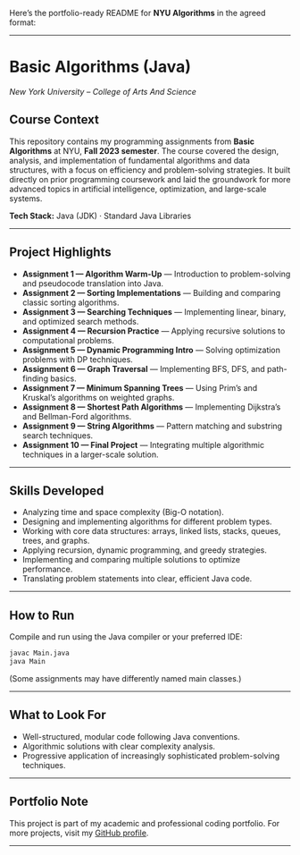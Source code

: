 Here’s the portfolio-ready README for **NYU Algorithms** in the agreed format:

---

# Basic Algorithms (Java)

*New York University – College of Arts And Science*

## Course Context

This repository contains my programming assignments from **Basic Algorithms** at NYU, **Fall 2023 semester**.
The course covered the design, analysis, and implementation of fundamental algorithms and data structures, with a focus on efficiency and problem-solving strategies.
It built directly on prior programming coursework and laid the groundwork for more advanced topics in artificial intelligence, optimization, and large-scale systems.

**Tech Stack:** Java (JDK) · Standard Java Libraries

---

## Project Highlights

* **Assignment 1 — Algorithm Warm-Up** — Introduction to problem-solving and pseudocode translation into Java.
* **Assignment 2 — Sorting Implementations** — Building and comparing classic sorting algorithms.
* **Assignment 3 — Searching Techniques** — Implementing linear, binary, and optimized search methods.
* **Assignment 4 — Recursion Practice** — Applying recursive solutions to computational problems.
* **Assignment 5 — Dynamic Programming Intro** — Solving optimization problems with DP techniques.
* **Assignment 6 — Graph Traversal** — Implementing BFS, DFS, and path-finding basics.
* **Assignment 7 — Minimum Spanning Trees** — Using Prim’s and Kruskal’s algorithms on weighted graphs.
* **Assignment 8 — Shortest Path Algorithms** — Implementing Dijkstra’s and Bellman-Ford algorithms.
* **Assignment 9 — String Algorithms** — Pattern matching and substring search techniques.
* **Assignment 10 — Final Project** — Integrating multiple algorithmic techniques in a larger-scale solution.

---

## Skills Developed

* Analyzing time and space complexity (Big-O notation).
* Designing and implementing algorithms for different problem types.
* Working with core data structures: arrays, linked lists, stacks, queues, trees, and graphs.
* Applying recursion, dynamic programming, and greedy strategies.
* Implementing and comparing multiple solutions to optimize performance.
* Translating problem statements into clear, efficient Java code.

---

## How to Run

Compile and run using the Java compiler or your preferred IDE:

```bash
javac Main.java
java Main
```

(Some assignments may have differently named main classes.)

---

## What to Look For

* Well-structured, modular code following Java conventions.
* Algorithmic solutions with clear complexity analysis.
* Progressive application of increasingly sophisticated problem-solving techniques.

---

## Portfolio Note

This project is part of my academic and professional coding portfolio.
For more projects, visit my [GitHub profile](https://github.com/brynja-schultz).

---
